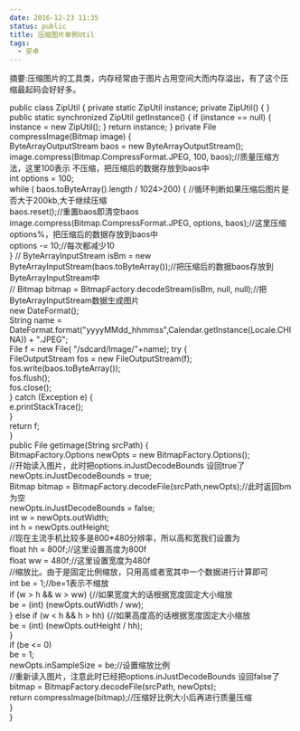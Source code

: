 ```yaml
---
date: 2016-12-23 11:35
status: public
title: 压缩图片单例Util
tags:
  - 安卓
---
```


摘要:压缩图片的工具类，内存经常由于图片占用空间大而内存溢出，有了这个压缩最起码会好好多。
<!--more-->
public class ZipUtil {
private static ZipUtil instance;
private ZipUtil() {
}
public static synchronized ZipUtil getInstance() {
if (instance == null) {
    instance = new ZipUtil();
}
    return instance;
}
private File compressImage(Bitmap image) {  
        ByteArrayOutputStream baos = new ByteArrayOutputStream();  
        image.compress(Bitmap.CompressFormat.JPEG, 100, baos);//质量压缩方法，这里100表示          不压缩，把压缩后的数据存放到baos中  
        int options = 100;  
        while ( baos.toByteArray().length / 1024>200) {  //循环判断如果压缩后图片是否大于200kb,大于继续压缩         
            baos.reset();//重置baos即清空baos  
            image.compress(Bitmap.CompressFormat.JPEG, options, baos);//这里压缩options%，把压缩后的数据存放到baos中  
            options -= 10;//每次都减少10  
        }
//        ByteArrayInputStream isBm = new ByteArrayInputStream(baos.toByteArray());//把压缩后的数据baos存放到ByteArrayInputStream中  
//        Bitmap bitmap = BitmapFactory.decodeStream(isBm, null, null);//把ByteArrayInputStream数据生成图片  
        new DateFormat();  
        String name = DateFormat.format("yyyyMMdd_hhmmss",Calendar.getInstance(Locale.CHINA)) + ".JPEG";   
        File f = new File( "/sdcard/Image/"+name);
        try {  
            FileOutputStream fos = new FileOutputStream(f);  
            fos.write(baos.toByteArray());  
            fos.flush();  
            fos.close();  
        } catch (Exception e) {  
            e.printStackTrace();  
        }  
        return f;  
    }  
public File getimage(String srcPath) {  
        BitmapFactory.Options newOpts = new BitmapFactory.Options();  
        //开始读入图片，此时把options.inJustDecodeBounds 设回true了  
        newOpts.inJustDecodeBounds = true;  
        Bitmap bitmap = BitmapFactory.decodeFile(srcPath,newOpts);//此时返回bm为空  
        newOpts.inJustDecodeBounds = false;  
        int w = newOpts.outWidth;  
        int h = newOpts.outHeight;  
        //现在主流手机比较多是800*480分辨率，所以高和宽我们设置为  
        float hh = 800f;//这里设置高度为800f  
        float ww = 480f;//这里设置宽度为480f  
        //缩放比。由于是固定比例缩放，只用高或者宽其中一个数据进行计算即可  
        int be = 1;//be=1表示不缩放  
        if (w > h && w > ww) {//如果宽度大的话根据宽度固定大小缩放  
            be = (int) (newOpts.outWidth / ww);  
        } else if (w < h && h > hh) {//如果高度高的话根据宽度固定大小缩放  
            be = (int) (newOpts.outHeight / hh);  
        }  
        if (be <= 0)  
            be = 1;  
        newOpts.inSampleSize = be;//设置缩放比例  
        //重新读入图片，注意此时已经把options.inJustDecodeBounds 设回false了  
        bitmap = BitmapFactory.decodeFile(srcPath, newOpts);  
        return compressImage(bitmap);//压缩好比例大小后再进行质量压缩  
    }  
}